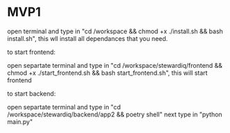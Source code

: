 # MVP1

open terminal and type in "cd /workspace && chmod +x ./install.sh && bash install.sh", this wll install all dependances that you need.

to start frontend:

open separtate terminal and type in "cd /workspace/stewardiq/frontend  && chmod +x ./start_frontend.sh && bash start_frontend.sh", this will start frontend

to start backend:

open separtate terminal and type in "cd /workspace/stewardiq/backend/app2 && poetry shell"
next type in "python main.py"